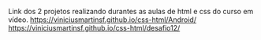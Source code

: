 Link dos 2 projetos realizando durantes as aulas de html e css do curso em vídeo.
https://viniciusmartinsf.github.io/css-html/Android/
https://viniciusmartinsf.github.io/css-html/desafio12/
